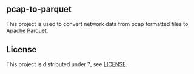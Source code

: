 ## pcap-to-parquet
This project is used to convert network data from pcap formatted files to [Apache Parquet](https://parquet.apache.org/).

## License

This project is distributed under ?, see [LICENSE](LICENSE).